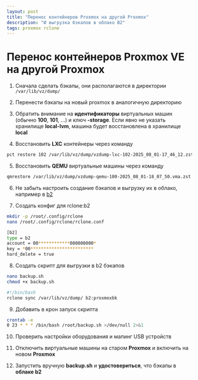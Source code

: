 ```yaml
---
layout: post
title: "Перенос контейнеров Proxmox на другой Proxmox"
description: "И выгрузка бэкапов в облако B2"
tags: proxmox rclone
---
```


# Перенос контейнеров Proxmox VE на другой Proxmox

1. Сначала сделать бэкапы, они располагаются в директории
`/var/lib/vz/dump/`

2. Перенести бэкапы на новый proxmox в аналогичную директорию

3. Обратить внимание на **идентификаторы** виртуальных машин (обычно **100**, **101**, ...) и ключ **-storage**. 
   Если явно не указать хранилище **local-lvm**, машина будет восстановлена в хранилище **local**

4. Восстановить **LXC** контейнеры через команду
```sh
pct restore 102 /var/lib/vz/dump/vzdump-lxc-102-2025_08_01-17_46_12.zst -storage local-lvm
```

5. Восстановить **QEMU** виртуальные машины через команду
```sh
qmrestore /var/lib/vz/dump/vzdump-qemu-100-2025_08_01-18_07_50.vma.zst 100 -storage local-lvm
```

6. Не забыть настроить создание бэкапов и выгрузку их в облако, например в [b2](https://www.backblaze.com/cloud-storage)

7. Создать конфиг для rclone:b2
```sh
mkdir -p /root/.config/rclone
nano /root/.config/rclone/rclone.conf

[b2]
type = b2
account = 00************000000000*
key = *00************************
hard_delete = true
```

8. Создать скрипт для выгрузки в b2 бэкапов
```sh
nano backup.sh
chmod +x backup.sh

#!/bin/bash
rclone sync /var/lib/vz/dump/ b2:proxmoxbk
```

9. Добавить в крон запуск скрипта
```sh
crontab -e
0 23 * * * /bin/bash /root/backup.sh >/dev/null 2>&1
```

10.  Проверить настройки оборудования и мапинг USB устройств

11.  Отключить виртуальные машины на старом **Proxmox** и включить на новом **Proxmox**

12.  Запустить вручную **backup.sh** и **удостовериться**, что бэкапы в **облаке b2**